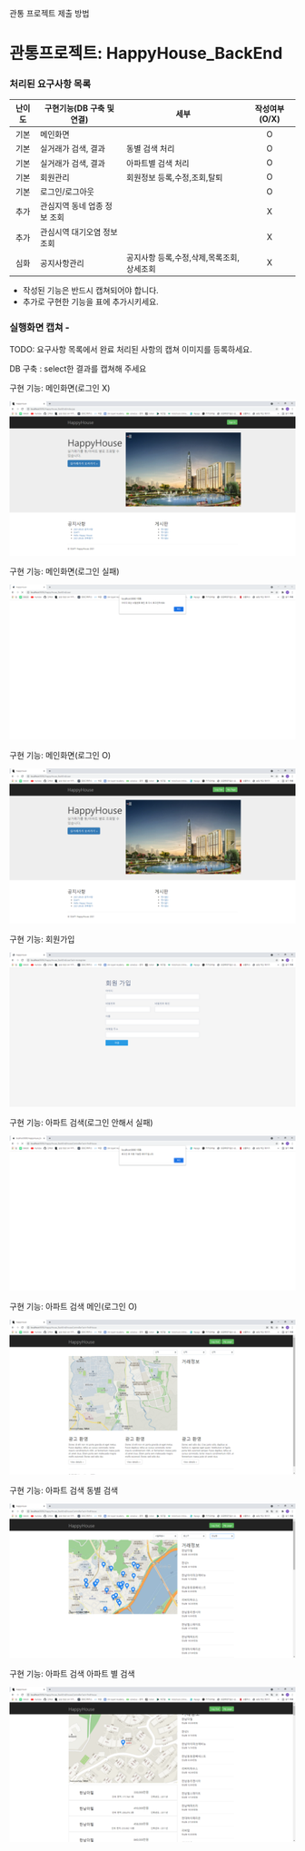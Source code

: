 관통 프로젝트 제출 방법

# 관통프로젝트: HappyHouse_BackEnd



### 처리된 요구사항 목록

|난이도|구현기능(DB 구축 및 연결)|세부|작성여부(O/X)|
|:---:|---|---|:---:|
|기본|메인화면||O|
|기본|실거래가 검색, 결과|동별 검색 처리|O|
|기본|실거래가 검색, 결과|아파트별 검색 처리|O|
|기본|회원관리|회원정보 등록,수정,조회,탈퇴|O|
|기본|로그인/로그아웃||O|
|추가|관심지역 동네 업종 정보 조회||X|
|추가|관심시역 대기오염 정보 조회||X|
|심화|공지사항관리|공지사항 등록,수정,삭제,목록조회,상세조회|X|

* 작성된 기능은 반드시 캡쳐되어야 합니다.
* 추가로 구현한 기능을 표에 추가시키세요.


### 실행화면 캡쳐 - 
TODO: 요구사항 목록에서 완료 처리된 사항의 캡쳐 이미지를 등록하세요.

DB 구축 : select한 결과를 캡쳐해 주세요

구현 기능: 메인화면(로그인 X)

![](https://github.com/Doppio1101/PJT/blob/master/Back_End_PJT/1015_%EA%B4%80%ED%86%B5PJT_%EC%82%AC%EC%A7%84/HappyHouse_BackEnd_Main_loginX.PNG?raw=true)



구현 기능: 메인화면(로그인 실패)

![](https://github.com/Doppio1101/PJT/blob/master/Back_End_PJT/1015_%EA%B4%80%ED%86%B5PJT_%EC%82%AC%EC%A7%84/HappyHouse_BackEnd_Main_login_fail.PNG?raw=true)



구현 기능: 메인화면(로그인 O)

![](https://github.com/Doppio1101/PJT/blob/master/Back_End_PJT/1015_%EA%B4%80%ED%86%B5PJT_%EC%82%AC%EC%A7%84/HappyHouse_BackEnd_Main_loginO.PNG?raw=true)



구현 기능: 회원가입

![](https://github.com/Doppio1101/PJT/blob/master/Back_End_PJT/1015_%EA%B4%80%ED%86%B5PJT_%EC%82%AC%EC%A7%84/HappyHouse_BackEnd_resigter.PNG?raw=true)



구현 기능: 아파트 검색(로그인 안해서 실패)

![](https://github.com/Doppio1101/PJT/blob/master/Back_End_PJT/1015_%EA%B4%80%ED%86%B5PJT_%EC%82%AC%EC%A7%84/HappyHouse_BackEnd_findHouse_loginX.PNG?raw=true)



구현 기능: 아파트 검색 메인(로그인 O)

![](https://github.com/Doppio1101/PJT/blob/master/Back_End_PJT/1015_%EA%B4%80%ED%86%B5PJT_%EC%82%AC%EC%A7%84/HappyHouse_BackEnd_findHouse_loginO.PNG?raw=true)



구현 기능: 아파트 검색 동별 검색

![](https://github.com/Doppio1101/PJT/blob/master/Back_End_PJT/1015_%EA%B4%80%ED%86%B5PJT_%EC%82%AC%EC%A7%84/HappyHouse_BackEnd_findHouse_dongFind.PNG?raw=true)



구현 기능: 아파트 검색 아파트 별 검색

![](https://github.com/Doppio1101/PJT/blob/master/Back_End_PJT/1015_%EA%B4%80%ED%86%B5PJT_%EC%82%AC%EC%A7%84/HappyHouse_BackEnd_findHouse_aptFind.PNG?raw=true)







